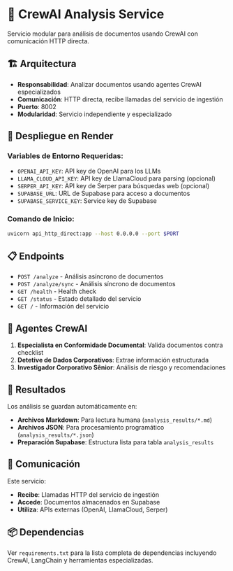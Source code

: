 # 🤖 CrewAI Analysis Service

Servicio modular para análisis de documentos usando CrewAI con comunicación HTTP directa.

## 🏗️ Arquitectura

- **Responsabilidad**: Analizar documentos usando agentes CrewAI especializados
- **Comunicación**: HTTP directa, recibe llamadas del servicio de ingestión
- **Puerto**: 8002
- **Modularidad**: Servicio independiente y especializado

## 🚀 Despliegue en Render

### Variables de Entorno Requeridas:
- `OPENAI_API_KEY`: API key de OpenAI para los LLMs
- `LLAMA_CLOUD_API_KEY`: API key de LlamaCloud para parsing (opcional)
- `SERPER_API_KEY`: API key de Serper para búsquedas web (opcional)
- `SUPABASE_URL`: URL de Supabase para acceso a documentos
- `SUPABASE_SERVICE_KEY`: Service key de Supabase

### Comando de Inicio:
```bash
uvicorn api_http_direct:app --host 0.0.0.0 --port $PORT
```

## 📋 Endpoints

- `POST /analyze` - Análisis asíncrono de documentos
- `POST /analyze/sync` - Análisis síncrono de documentos
- `GET /health` - Health check
- `GET /status` - Estado detallado del servicio
- `GET /` - Información del servicio

## 🤖 Agentes CrewAI

1. **Especialista en Conformidade Documental**: Valida documentos contra checklist
2. **Detetive de Dados Corporativos**: Extrae información estructurada
3. **Investigador Corporativo Sênior**: Análisis de riesgo y recomendaciones

## 💾 Resultados

Los análisis se guardan automáticamente en:
- **Archivos Markdown**: Para lectura humana (`analysis_results/*.md`)
- **Archivos JSON**: Para procesamiento programático (`analysis_results/*.json`)
- **Preparación Supabase**: Estructura lista para tabla `analysis_results`

## 🔗 Comunicación

Este servicio:
- **Recibe**: Llamadas HTTP del servicio de ingestión
- **Accede**: Documentos almacenados en Supabase
- **Utiliza**: APIs externas (OpenAI, LlamaCloud, Serper)

## 📦 Dependencias

Ver `requirements.txt` para la lista completa de dependencias incluyendo CrewAI, LangChain y herramientas especializadas. 